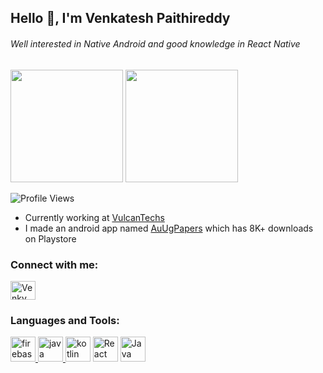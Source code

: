 <h2>Hello 👋, I'm Venkatesh Paithireddy</h2>
<h6>Well interested in Native Android and good knowledge in React Native</h6>

<div>
<img height="180" src="https://github-readme-stats.vercel.app/api?username=rvenky125&count_private=true&layout=compact&theme=dark"/>
<img height="180" src="https://github-readme-stats.vercel.app/api/top-langs/?username=rvenky125&exclude_repo=FirstUnityGame&layout=compact&theme=dark&hide=C#" />
  </div>

![Profile Views](https://komarev.com/ghpvc/?username=rvenky125)

- Currently working at [VulcanTechs](https://www.vulcantechs.com/)
- I made an android app named [AuUgPapers](https://play.google.com/store/apps/details?id=com.famas.auugpapers) which has 8K+ downloads on Playstore

<h3 align="left">Connect with me:</h3>
<p align="left">
<a href="https://twitter.com/r__venky" target="blank"><img align="center" src="https://raw.githubusercontent.com/rahuldkjain/github-profile-readme-generator/master/src/images/icons/Social/twitter.svg" alt="Venky" height="30" width="40" /></a>
</p>

<h3 align="left">Languages and Tools:</h3>
<p align="left"> 
<a href="https://firebase.google.com/" target="_blank"> <img src="https://www.vectorlogo.zone/logos/firebase/firebase-icon.svg" alt="firebase" width="40" height="40"/> </a> <a href="https://www.java.com" target="_blank"> <img src="https://cdn-icons-png.flaticon.com/512/226/226777.png" alt="java" width="40" height="40"/> </a> <a href="https://kotlinlang.org" target="_blank"> <img src="https://www.vectorlogo.zone/logos/kotlinlang/kotlinlang-icon.svg" alt="kotlin" width="40" height="40"/></a> <a href="https://reactnative.dev/" target="_blank"> <img src="https://www.vectorlogo.zone/logos/reactjs/reactjs-icon.svg" alt="React Native" width="40" height="40"/></a>
<a href="https://www.javascript.com/" target="_blank"> <img src="https://cdn.iconscout.com/icon/free/png-64/javascript-2752148-2284965.png" alt="Java Script" width="40" height="40"/></a>
</p>
